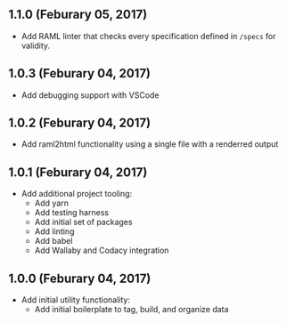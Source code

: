 ## 1.1.0 (Feburary 05, 2017)

- Add RAML linter that checks every specification defined in `/specs` for validity.

## 1.0.3 (Feburary 04, 2017)

- Add debugging support with VSCode

## 1.0.2 (Feburary 04, 2017)

- Add raml2html functionality using a single file with a renderred output

## 1.0.1 (Feburary 04, 2017)

- Add additional project tooling:
    - Add yarn
    - Add testing harness
    - Add initial set of packages
    - Add linting
    - Add babel
    - Add Wallaby and Codacy integration

## 1.0.0 (Feburary 04, 2017)

- Add initial utility functionality:
    - Add initial boilerplate to tag, build, and organize data
